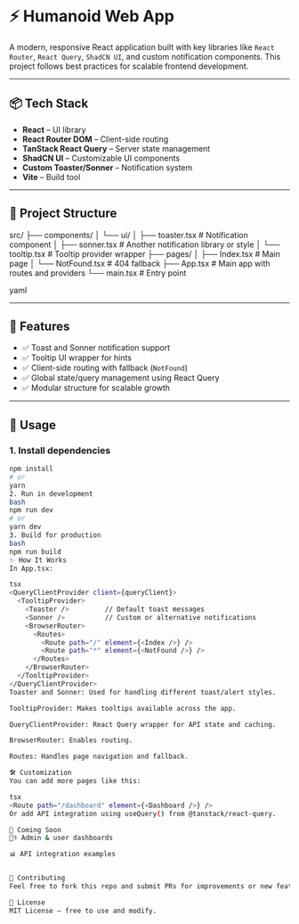 # ⚡ Humanoid Web App

A modern, responsive React application built with key libraries like `React Router`, `React Query`, `ShadCN UI`, and custom notification components. This project follows best practices for scalable frontend development.

---

## 📦 Tech Stack

- **React** – UI library
- **React Router DOM** – Client-side routing
- **TanStack React Query** – Server state management
- **ShadCN UI** – Customizable UI components
- **Custom Toaster/Sonner** – Notification system
- **Vite** – Build tool

---

## 🔧 Project Structure

src/
├── components/
│ └── ui/
│ ├── toaster.tsx # Notification component
│ ├── sonner.tsx # Another notification library or style
│ └── tooltip.tsx # Tooltip provider wrapper
├── pages/
│ ├── Index.tsx # Main page
│ └── NotFound.tsx # 404 fallback
├── App.tsx # Main app with routes and providers
└── main.tsx # Entry point

yaml

---

## 🚀 Features

- ✅ Toast and Sonner notification support
- ✅ Tooltip UI wrapper for hints
- ✅ Client-side routing with fallback (`NotFound`)
- ✅ Global state/query management using React Query
- ✅ Modular structure for scalable growth

---

## 🧪 Usage

### 1. Install dependencies

```bash
npm install
# or
yarn
2. Run in development
bash
npm run dev
# or
yarn dev
3. Build for production
bash
npm run build
✨ How It Works
In App.tsx:

tsx
<QueryClientProvider client={queryClient}>
  <TooltipProvider>
    <Toaster />         // Default toast messages
    <Sonner />          // Custom or alternative notifications
    <BrowserRouter>
      <Routes>
        <Route path="/" element={<Index />} />
        <Route path="*" element={<NotFound />} />
      </Routes>
    </BrowserRouter>
  </TooltipProvider>
</QueryClientProvider>
Toaster and Sonner: Used for handling different toast/alert styles.

TooltipProvider: Makes tooltips available across the app.

QueryClientProvider: React Query wrapper for API state and caching.

BrowserRouter: Enables routing.

Routes: Handles page navigation and fallback.

🛠️ Customization
You can add more pages like this:

tsx
<Route path="/dashboard" element={<Dashboard />} />
Or add API integration using useQuery() from @tanstack/react-query.

📁 Coming Soon
🧑‍⚕️ Admin & user dashboards

📊 API integration examples


🧠 Contributing
Feel free to fork this repo and submit PRs for improvements or new features.

📄 License
MIT License — free to use and modify.
